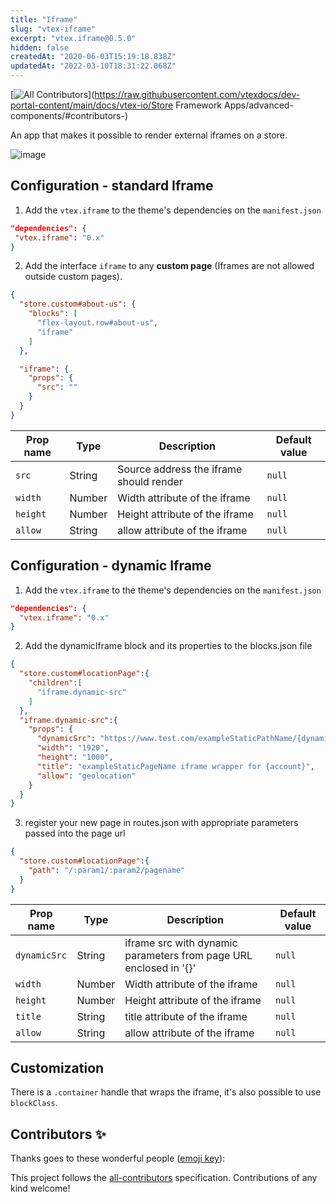```yaml
---
title: "Iframe"
slug: "vtex-iframe"
excerpt: "vtex.iframe@0.5.0"
hidden: false
createdAt: "2020-06-03T15:19:18.838Z"
updatedAt: "2022-03-10T18:31:22.068Z"
---
```

<!-- DOCS-IGNORE:start -->
<!-- ALL-CONTRIBUTORS-BADGE:START - Do not remove or modify this section -->
[![All Contributors](https://img.shields.io/badge/all_contributors-0-orange.svg?style=flat-square)](https://raw.githubusercontent.com/vtexdocs/dev-portal-content/main/docs/vtex-io/Store Framework Apps/advanced-components/#contributors-)
<!-- ALL-CONTRIBUTORS-BADGE:END -->
<!-- DOCS-IGNORE:end -->

An app that makes it possible to render external iframes on a store.

![image](https://cdn.jsdelivr.net/gh/vtexdocs/dev-portal-content@main/images/vtex-iframe-0.png)

## Configuration - standard Iframe

1. Add the `vtex.iframe` to the theme's dependencies on the `manifest.json`
```json
"dependencies": {
 "vtex.iframe": "0.x"
}
```
 
 2. Add the interface `iframe` to any **custom page** (Iframes are not allowed outside custom pages).
 
```json
{
  "store.custom#about-us": {
    "blocks": [
      "flex-layout.row#about-us",
      "iframe"
    ]
  },

  "iframe": {
    "props": {
      "src": ""
    }
  }
}
```

| Prop name | Type | Description | Default value |
|--------------|--------|--------------| --------|
| `src` | String | Source address the iframe should render | `null`
| `width` | Number | Width attribute of the iframe | `null`
| `height` | Number | Height attribute of the iframe | `null`
| `allow` | String | allow attribute of the iframe | `null`

## Configuration - dynamic Iframe

1. Add the `vtex.iframe` to the theme's dependencies on the `manifest.json`

```json
"dependencies": {
  "vtex.iframe": "0.x"
}
```

2. Add the dynamicIframe block and its properties to the blocks.json file

```json
{
  "store.custom#locationPage":{
    "children":[
      "iframe.dynamic-src"
    ]
  },
  "iframe.dynamic-src":{
    "props": {
      "dynamicSrc": "https://www.test.com/exampleStaticPathName/{dynamicParam1}/{dynamicParam2}/exampleStaticPageName",
      "width": "1920",
      "height": "1000",
      "title": "exampleStaticPageName iframe wrapper for {account}",
      "allow": "geolocation"
    }
  }
}
```
3. register your new page in routes.json with appropriate parameters passed into the page url

```json
{
  "store.custom#locationPage":{
    "path": "/:param1/:param2/pagename"
  }
}
```

| Prop name | Type | Description | Default value |
|--------------|--------|--------------| --------|
| `dynamicSrc` | String | iframe src with dynamic parameters from page URL enclosed in '{}' | `null`
| `width` | Number | Width attribute of the iframe | `null`
| `height` | Number | Height attribute of the iframe | `null`
| `title` | String | title attribute of the iframe | `null`
| `allow` | String | allow attribute of the iframe | `null`

## Customization

There is a `.container` handle that wraps the iframe, it's also possible to use `blockClass`.

<!-- DOCS-IGNORE:start -->
## Contributors ✨

Thanks goes to these wonderful people ([emoji key](https://allcontributors.org/docs/en/emoji-key)):

<!-- ALL-CONTRIBUTORS-LIST:START - Do not remove or modify this section -->
<!-- prettier-ignore-start -->
<!-- markdownlint-disable -->
<!-- markdownlint-enable -->
<!-- prettier-ignore-end -->
<!-- ALL-CONTRIBUTORS-LIST:END -->

This project follows the [all-contributors](https://github.com/all-contributors/all-contributors) specification. Contributions of any kind welcome!
<!-- DOCS-IGNORE:end -->